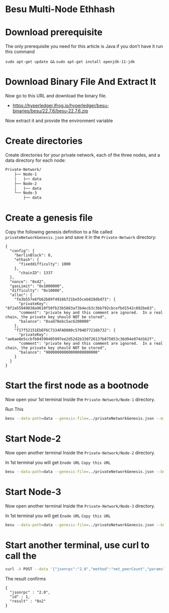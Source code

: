# Besu Multi-Node Ethhash

# Download prerequisite
The only prerequisite you need for this article is Java if you don’t have it run this command

`sudo apt-get update &&` 
`sudo apt-get install openjdk-11-jdk`

# Download Binary File And Extract It
Now go to this URL and download the binary file.
- https://hyperledger.jfrog.io/hyperledger/besu-binaries/besu/22.7.6/besu-22.7.6.zip

Now extract it and provide the environment variable

# Create directories
Create directories for your private network, each of the three nodes, and a data directory for each node:


```bash
Private-Network/
    ├── Node-1
    │   ├── data
    ├── Node-2
    │   ├── data
    └── Node-3
        ├── data

```

# Create a genesis file
Copy the following genesis definition to a file called `privateNetworkGenesis.json` and save it in the `Private-Network` directory:


```
{
  "config": {
    "berlinBlock": 0,
    "ethash": {
      "fixeddifficulty": 1000
    },
      "chainID": 1337
  },
  "nonce": "0x42",
  "gasLimit": "0x1000000",
  "difficulty": "0x10000",
  "alloc": {
    "fe3b557e8fb62b89f4916b721be55ceb828dbd73": {
      "privateKey": "8f2a55949038a9610f50fb23b5883af3b4ecb3c3bb792cbcefbd1542c692be63",
      "comment": "private key and this comment are ignored.  In a real chain, the private key should NOT be stored",
      "balance": "0xad78ebc5ac6200000"
    },
    "f17f52151EbEF6C7334FAD080c5704D77216b732": {
      "privateKey": "ae6ae8e5ccbfb04590405997ee2d52d2b330726137b875053c36d94e974d162f",
      "comment": "private key and this comment are ignored.  In a real chain, the private key should NOT be stored",
      "balance": "90000000000000000000000"
    }
  }
}
```

# Start the first node as a bootnode

Now open your 1st terminal
Inside the `Private-Network/Node-1` directory.

Run This 

```bash
besu --data-path=data --genesis-file=../privateNetworkGenesis.json --miner-coinbase fe3b557e8fb62b89f4916b721be55ceb828dbd73 --rpc-http-enabled --host-allowlist="*" --rpc-http-cors-origins="all"
```


# Start Node-2
Now open another terminal
Inside the `Private-Network/Node-2` directory.

In 1st terminal you will get `Enode URL` 
`Copy this URL`

```bash 
besu --data-path=data --genesis-file=../privateNetworkGenesis.json --bootnodes= "PAST HERE" --p2p-port=30304
```

# Start Node-3
Now open another terminal
Inside the `Private-Network/Node-3` directory.


In 1st terminal you will get `Enode URL` 
`Copy this URL`


```bash
besu --data-path=data --genesis-file=../privateNetworkGenesis.json --bootnodes="PAST HERE" --p2p-port=30305
```


# Start another terminal, use curl to call the

```bash
curl -X POST --data '{"jsonrpc":"2.0","method":"net_peerCount","params":[],"id":1}' localhost:8545
```

The result confirms

```
{
  "jsonrpc" : "2.0",
  "id" : 1,
  "result" : "0x2"
}
```







